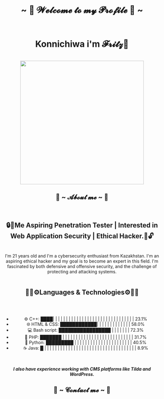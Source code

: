 <body>
  <center>
<h1 align="center"> ~ 🐉 𝓦𝓮𝓵𝓬𝓸𝓶𝓮 𝓽𝓸 𝓶𝔂 𝓟𝓻𝓸𝓯𝓲𝓵𝓮 🐉 ~ </h1>
  <br>  

<h1>  Konnichiwa i'm 𝓕𝓻𝓲𝓽𝔃👋 </h1> 
  <br>
<img src="https://media.tenor.com/4ovOqrgVbTMAAAAM/hi-anime.gif" width="400px" hight="400px">
  <br>
<h2 align="center"> 🦖 ~ 𝓐𝓫𝓸𝓾𝓽 𝓶𝓮 ~ 🦖 </h2>
  <br>
<h2>🔒👾Me Aspiring Penetration Tester | Interested in Web Application Security | Ethical Hacker.🤖🔓</h2>
  <br>
I'm 21 years old and I'm a cybersecurity enthusiast from Kazakhstan. I'm an aspiring ethical hacker and my goal is to become an expert in this field. I'm fascinated by both defensive and offensive security, and the challenge of protecting and attacking systems.
  <br>
  <br>
<h2>👨‍💻⚙️Languages & Technologies⚙️👨‍💻</h2>

  <br>
  <br>
    
  - ⚙️ C++: ████| | | | | | | | | | | | | | | | | | | | | | | | | | | | | | | 23.1% </li>
  - 🌐 HTML & CSS: ████████████| | | | | | | | | | | | | 58.0% </li>
  - 💻 Bash script: █████████████████ | | | | | | | 72.3% </li>
  - 🐘 PHP: ███████  | | | | | | | | | | | | | | | | | | | | | | | | | | | 31.7% </li>
  - 🐍 Python: █████████ | | | | | | | | | | | | | | | | | | | | | | 40.5% </li>
  - ☕️ Java: █ | | | | | | | | | | | | | | | | | | | | | | | | | | | | | | | | | | | 8.9% </li>
  <br>

***<b>I also have experience working with CMS platforms like Tilda and WordPress.</b>***

<h2 align="center">      📝 ~ 𝓒𝓸𝓷𝓽𝓪𝓬𝓽 𝓶𝓮 ~ 📝</h2>

</body>
